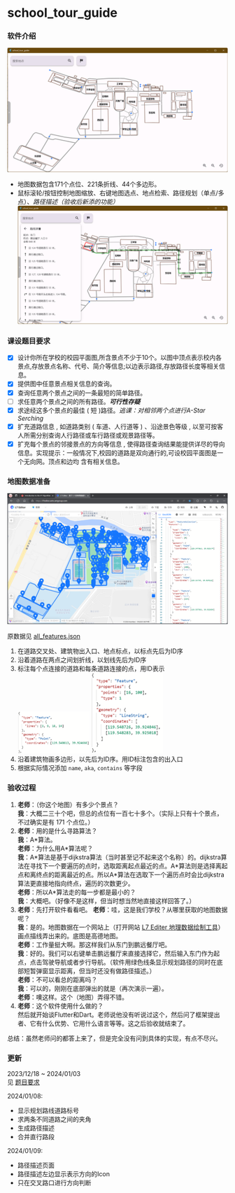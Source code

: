 # school_tour_guide

### 软件介绍

![软件截图](image_1.png)
- 地图数据包含171个点位、221条折线、44个多边形。
- 鼠标滚轮/按钮控制地图缩放、右键地图选点、地点检索、路径规划（单点/多点）、*路径描述（验收后新添的功能）*
![路径描述（验收后更新）](image_2.png)

### 课设题目要求

- [x] 设计你所在学校的校园平面图,所含景点不少于10个。以图中顶点表示校内各景点,存放景点名称、代号、简介等信息;以边表示路径,存放路径长度等相关信息。
- [x] 提供图中任意景点相关信息的查询。
- [x] 查询任意两个景点之间的一条最短的简单路径。 
- [ ] 求任意两个景点之间的所有路径。***可行性存疑***
- [x] 求途经这多个景点的最佳 ( 短 )路径。_逃课：对相邻两个点进行A-Star Serching_
- [x] 扩充道路信息 , 如道路类别 ( 车道、人行道等 ) 、沿途景色等级 , 以至可按客人所需分别查询人行路径或车行路径或观景路径等。
- [x] 扩充每个景点的邻接景点的方向等信息 , 使得路径查询结果能提供详尽的导向信息。实现提示：一般情况下,校园的道路是双向通行的,可设校园平面图是一个无向网。顶点和边均 含有相关信息。

### 地图数据准备

![地图数据](image_3.png)

原数据见 [all_features.json](raw_map_data/all_features.json)

1. 在道路交叉处、建筑物出入口、地点标点，以标点先后为ID序
2. 沿着道路在两点之间划折线，以划线先后为ID序
3. 标注每个点连接的道路和每条道路连接的点，用ID表示
   <img src = "image_4.png" width = 164 title = "点的数据"/>
   <img src = "image_5.png" width = 164 title = "线的数据"/>
4. 沿着建筑物画多边形，以先后为ID序。用ID标注包含的出入口
5. 根据实际情况添加 `name`, `aka`, `contains` 等字段

### 验收过程

1. **老师**：（你这个地图）有多少个景点？   
   **我**：大概二三十个吧，但总的点位有一百七十多个。（实际上只有十个景点，不过确实是有 171 个点位。）
2. **老师**：用的是什么寻路算法？   
   **我**：A\*算法。   
   **老师**：为什么用A\*算法呢？   
   **我**：A\*算法是基于dijkstra算法（当时甚至记不起来这个名称）的。dijkstra算法在寻找下一个要遍历的点时，选取距离起点最近的点。A\*算法则是选择离起点和离终点的距离最近的点。所以A\*算法在选取下一个遍历点时会比dijkstra算法更直接地指向终点，遍历的次数更少。   
   **老师**：所以A\*算法走的每一步都是最小的？   
   **我**：大概吧。（好像不是这样，但当时想当然地直接这样回答了。）
3. **老师**：先打开软件看看吧。
   **老师**：哇，这是我们学校？从哪里获取的地图数据呢？   
   **我**：是的。地图数据在一个网站上（打开网站 [L7 Editer 地理数据绘制工具](https://l7editor.antv.antgroup.com/)）画点描线弄出来的。底图是高德地图。   
   **老师**：工作量挺大啊。那这样我们从东门到鹏远餐厅吧。   
   **我**：好的。我们可以右键单击鹏远餐厅来直接选择它，然后输入东门作为起点，点击驾驶导航或者步行导航。（软件用绿色线条显示规划路径的同时在底部短暂弹窗显示距离，但当时还没有做路径描述。）   
   **老师**：不可以看总的距离吗？   
   **我**：可以的，刚刚在底部弹出的就是（再次演示一遍）。   
   **老师**：噢这样。这个（地图）弄得不错。
4. **老师**：这个软件使用什么做的？   
   然后就开始谈Flutter和Dart。老师说他没有听说过这个，然后问了框架提出者、它有什么优势、它用什么语言等等。这之后验收就结束了。   

总结：虽然老师问的都答上来了，但是完全没有问到具体的实现，有点不尽兴。

### 更新

2023/12/18 ~ 2024/01/03   
见 [题目要求](#课设题目要求)

2024/01/08: 
- 显示规划路线道路标号
- 求两条不同道路之间的夹角
- 生成路径描述
- 合并直行路段

2024/01/09: 
- 路径描述页面
- 路径描述左边显示表示方向的Icon
- 只在交叉路口进行方向判断
